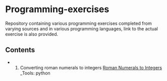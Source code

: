 # Programming-exercises
Repository containing various programming exercises completed from varying sources and in various programming languages, link to the actual exercise is also provided.


## Contents
- 1. Converting roman numerals to integers [Roman Numerals to Integers](https://github.com/eemeresiev/Programming-exercises/blob/main/Roman%20numeral%20to%20Integer.py)
_Tools: python
